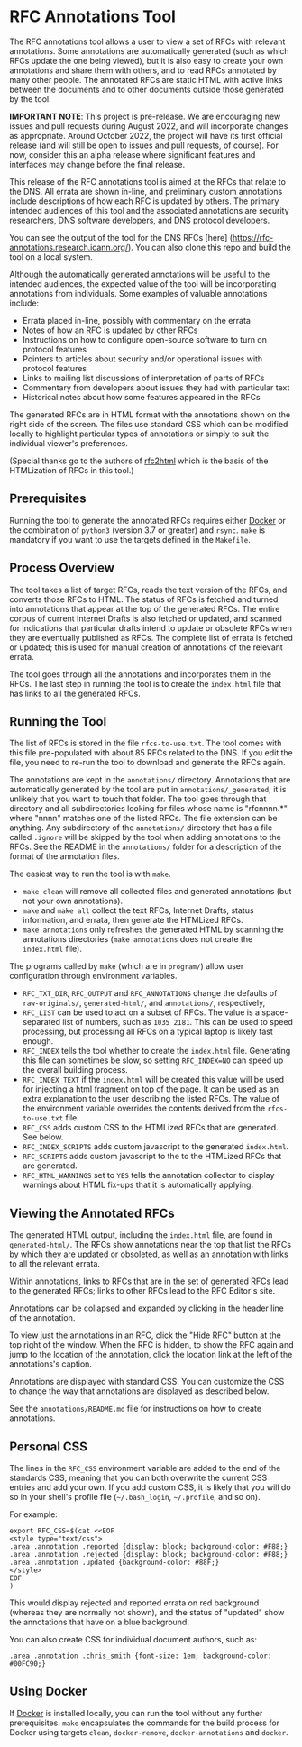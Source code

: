 # RFC Annotations Tool

The RFC annotations tool allows a user to view a set of RFCs with relevant annotations.
Some annotations are automatically generated (such as which RFCs update the one being viewed),
but it is also easy to create your own annotations and share them with others,
and to read RFCs annotated by many other people.
The annotated RFCs are static HTML with active links between the documents and to
other documents outside those generated by the tool.

__IMPORTANT NOTE__: This project is pre-release. We are encouraging new issues and
pull requests during August 2022, and will incorporate changes as appropriate.
Around October 2022, the project will have its first official release
(and will still be open to issues and pull requests, of course).
For now, consider this an alpha release where significant features and interfaces
may change before the final release.

This release of the RFC annotations tool is aimed at the RFCs that relate to the DNS.
All errata are shown in-line, and preliminary custom annotations include descriptions of
how each RFC is updated by others.
The primary intended audiences of this tool and the associated annotations are security researchers, DNS software developers,
and DNS protocol developers.

You can see the output of the tool for the DNS RFCs [here] (https://rfc-annotations.research.icann.org/).
You can also clone this repo and build the tool on a local system.

Although the automatically generated annotations will be useful to the intended audiences,
the expected value of the tool will be incorporating annotations from individuals.
Some examples of valuable annotations include:

- Errata placed in-line, possibly with commentary on the errata
- Notes of how an RFC is updated by other RFCs
- Instructions on how to configure open-source software to turn on protocol features
- Pointers to articles about security and/or operational issues with protocol features
- Links to mailing list discussions of interpretation of parts of RFCs
- Commentary from developers about issues they had with particular text
- Historical notes about how some features appeared in the RFCs

The generated RFCs are in HTML format with the annotations shown on the right side of the screen.
The files use standard CSS which can be modified locally to highlight particular types of
annotations or simply to suit the individual viewer's preferences.

(Special thanks go to the authors of [rfc2html](https://github.com/ietf-tools/rfc2html)
which is the basis of the HTMLization of RFCs in this tool.)

## Prerequisites

Running the tool to generate the annotated RFCs requires either [Docker](https://docker.com)
or the combination of `python3` (version 3.7 or greater) and `rsync`. `make` is mandatory if you
want to use the targets defined in the `Makefile`.

## Process Overview

The tool takes a list of target RFCs, reads the text version of the RFCs, and converts those RFCs to HTML.
The status of RFCs is fetched and turned into annotations that appear at the top of the generated RFCs.
The entire corpus of current Internet Drafts is also fetched or updated, and scanned for indications
that particular drafts intend to update or obsolete RFCs when they are eventually published as RFCs.
The complete list of errata is fetched or updated;
this is used for manual creation of annotations of the relevant errata.

The tool goes through all the annotations and incorporates them in the RFCs.
The last step in running the tool is to create the `index.html` file that has links to all the generated RFCs.

## Running the Tool

The list of RFCs is stored in the file `rfcs-to-use.txt`.
The tool comes with this file pre-populated with about 85 RFCs related to the DNS.
If you edit the file, you need to re-run the tool to download and generate the RFCs again.

The annotations are kept in the `annotations/` directory.
Annotations that are automatically generated by the tool are put in `annotations/_generated`;
it is unlikely that you want to touch that folder.
The tool goes through that directory and all subdirectories looking for files whose name
is "rfcnnnn.*" where "nnnn" matches one of the listed RFCs.
The file extension can be anything.
Any subdirectory of the `annotations/` directory that has a file called `.ignore` will be skipped
by the tool when adding annotations to the RFCs.
See the README in the `annotations/` folder for a description of the format of the annotation files.

The easiest way to run the tool is with `make`.

- `make clean` will remove all collected files and generated annotations (but not your own annotations).
- `make` and `make all` collect the text RFCs, Internet Drafts, status information, and errata, then generate the HTMLized RFCs.
- `make annotations` only refreshes the generated HTML by scanning the annotations directories
(`make annotations` does not create the `index.html` file).

The programs called by `make` (which are in `program/`) allow user configuration through environment variables.

- `RFC_TXT_DIR`, `RFC_OUTPUT` and `RFC_ANNOTATIONS` change the defaults of
`raw-originals/`, `generated-html/`, and `annotations/`, respectively,
- `RFC_LIST` can be used to act on a subset of RFCs.
The value is a space-separated list of numbers, such as `1035 2181`.
This can be used to speed processing, but processing all RFCs on a typical laptop is
likely fast enough.
- `RFC_INDEX` tells the tool whether to create the `index.html` file.
Generating this file can sometimes be slow, so setting `RFC_INDEX=NO`
can speed up the overall building process.
- `RFC_INDEX_TEXT` if the `index.html` will be created this value will be used for injecting a html fragment on top of the page. 
It can be used as an extra explanation to the user describing the listed RFCs. 
The value of the environment variable overrides the contents derived from the
`rfcs-to-use.txt` file.
- `RFC_CSS` adds custom CSS to the HTMLized RFCs that are generated. See below.
- `RFC_INDEX_SCRIPTS` adds custom javascript to the generated `index.html`.
- `RFC_SCRIPTS` adds custom javascript to the to the HTMLized RFCs that are generated.
- `RFC_HTML_WARNINGS` set to `YES` tells the annotation collector to display warnings about HTML
fix-ups that it is automatically applying.

## Viewing the Annotated RFCs

The generated HTML output, including the `index.html` file, are found in `generated-html/`.
The RFCs show annotations near the top that list the RFCs by which they are updated or obsoleted,
as well as an annotation with links to all the relevant errata.

Within annotations, links to RFCs that are in the set of generated RFCs lead to the generated
RFCs; links to other RFCs lead to the RFC Editor's site.

Annotations can be collapsed and expanded by clicking in the header line of the annotation.

To view just the annotations in an RFC, click the "Hide RFC" button at the top right of the window.
When the RFC is hidden, to show the RFC again and jump to the location of the annotation,
click the location link at the left of the annotations's caption.

Annotations are displayed with standard CSS. You can customize the CSS to change the way
that annotations are displayed as described below.

See the `annotations/README.md` file for instructions on how to create annotations.

## Personal CSS

The lines in the `RFC_CSS` environment variable are added to the end of the standards CSS,
meaning that you can both overwrite the current CSS entries and add your own.
If you add custom CSS, it is likely that you will do so in your shell's profile
file (`~/.bash_login`, `~/.profile`, and so on).

For example:
```
export RFC_CSS=$(cat <<EOF
<style type="text/css">
.area .annotation .reported {display: block; background-color: #F88;}
.area .annotation .rejected {display: block; background-color: #F88;}
.area .annotation .updated {background-color: #88F;}
</style>
EOF
)
```
This would display rejected and reported errata on red background (whereas they are normally not shown),
and the status of "updated" show the annotations that have on a blue background.

You can also create CSS for individual document authors, such as:
```
.area .annotation .chris_smith {font-size: 1em; background-color: #00FC90;}
```

## Using Docker

If [Docker](https://www.docker.com/) is installed locally, you can run the tool
without any further prerequisites.
`make` encapsulates the commands for the build process for Docker using
targets `clean`, `docker-remove`, `docker-annotations` and `docker`.

